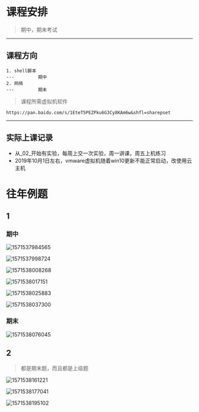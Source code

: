 # 课程安排

> 期中，期末考试

---

## 课程方向

```
1. shell脚本
---			期中
2. 网络
---			期末
```

> 课程所需虚拟机软件

```
https://pan.baidu.com/s/1EteT5PEZPku6G3Cy8KAm6w&shfl=sharepset
```

---

## 实际上课记录

- 从_02_开始有实验，每周上交一次实验，周一讲课，周五上机练习
- 2019年10月1日左右，vmware虚拟机随着win10更新不能正常启动，改使用云主机

# 往年例题

## 1 

### 期中

![1571537984565](images/1571537984565.png)

![1571537998724](images/1571537998724.png)

![1571538008268](images/1571538008268.png)

![1571538017151](images/1571538017151.png)

![1571538025883](images/1571538025883.png)

![1571538037300](images/1571538037300.png)

### 期末

![1571538076045](images/1571538076045.png)

## 2

> 都是期末题，而且都是上级题

![1571538161221](images/1571538161221.png)

![1571538177041](images/1571538177041.png)

![1571538195102](images/1571538195102.png)

